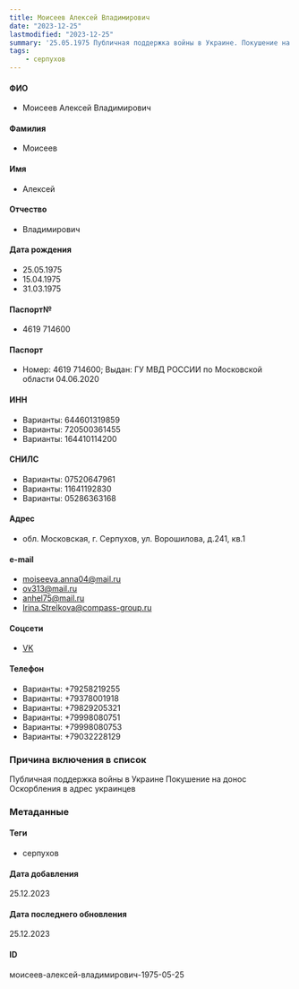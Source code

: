```yaml
---
title: Моисеев Алексей Владимирович
date: "2023-12-25"
lastmodified: "2023-12-25"
summary: '25.05.1975 Публичная поддержка войны в Украине. Покушение на донос. Оскорбления в адрес украинцев'
tags: 
    - серпухов
---
```

<!--# pp2-->
<!--## Фигурант-->
<!--### Личные данные-->
#### ФИО
- Моисеев Алексей Владимирович
#### Фамилия
- Моисеев
#### Имя
- Алексей
#### Отчество
- Владимирович
#### Дата рождения
- 25.05.1975
- 15.04.1975
- 31.03.1975
#### Паспорт№
- 4619 714600
#### Паспорт
- Номер: 4619 714600; Выдан: ГУ МВД РОССИИ по Московской области 04.06.2020
#### ИНН
- Варианты: 644601319859
- Варианты: 720500361455
- Варианты: 164410114200
#### СНИЛС
- Варианты: 07520647961
- Варианты: 11641192830
- Варианты: 05286363168
#### Адрес
- обл. Московская, г. Серпухов, ул. Ворошилова, д.241, кв.1
#### e-mail
- moiseeva.anna04@mail.ru
- ov313@mail.ru
- anhel75@mail.ru
- Irina.Strelkova@compass-group.ru
#### Соцсети
- [VK](https://vk.com/alexgran)
#### Телефон
- Варианты: +79258219255
- Варианты: +79378001918
- Варианты: +79829205321
- Варианты: +79998080751
- Варианты: +79998080753
- Варианты: +79032228129
### Причина включения в список
Публичная поддержка войны в Украине
Покушение на донос
Оскорбления в адрес украинцев
### Метаданные
#### Теги
- серпухов
#### Дата добавления
25.12.2023
#### Дата последнего обновления
25.12.2023
#### ID
моисеев-алексей-владимирович-1975-05-25
<!--## END;-->
